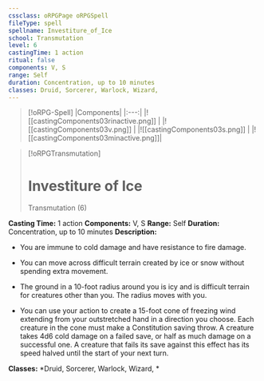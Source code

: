 ```yaml
---
cssclass: oRPGPage oRPGSpell
fileType: spell
spellname: Investiture_of_Ice
school: Transmutation
level: 6
castingTime: 1 action
ritual: false
components: V, S
range: Self
duration: Concentration, up to 10 minutes
classes: Druid, Sorcerer, Warlock, Wizard,
---
```

> [!oRPG-Spell]
> |Components|
> |:---:|
> |![[castingComponents03rinactive.png]] |
> |![[castingComponents03v.png]] |
> |![[castingComponents03s.png]] |
> |![[castingComponents03minactive.png]]|

> [!oRPGTransmutation]
>#  Investiture of Ice
> Transmutation  (6)

**Casting Time:** 1 action
**Components:** V, S
**Range:** Self
**Duration:**  Concentration, up to 10 minutes
**Description:**
* You are immune to cold damage and have resistance to fire damage.



 * You can move across difficult terrain created by ice or snow without spending extra movement.



 * The ground in a 10-foot radius around you is icy and is difficult terrain for creatures other than you. The radius moves with you.



 * You can use your action to create a 15-foot cone of freezing wind extending from your outstretched hand in a direction you choose. Each creature in the cone must make a Constitution saving throw. A creature takes 4d6 cold damage on a failed save, or half as much damage on a successful one. A creature that fails its save against this effect has its speed halved until the start of your next turn.



**Classes:**  *Druid, Sorcerer, Warlock, Wizard, *


